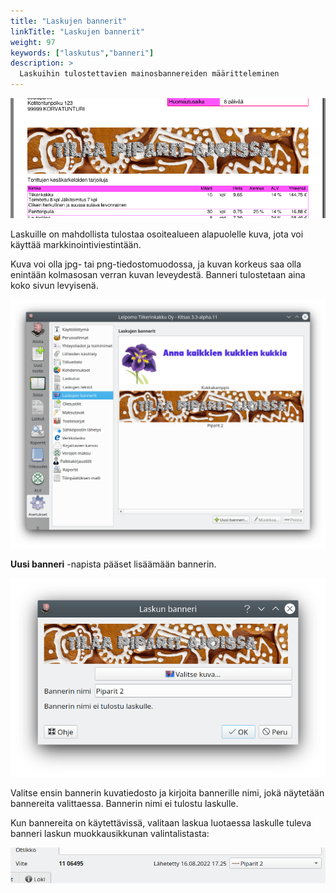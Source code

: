 ```yaml
---
title: "Laskujen bannerit"
linkTitle: "Laskujen bannerit"
weight: 97
keywords: ["laskutus","banneri"]
description: >
  Laskuihin tulostettavien mainosbannereiden määritteleminen
---
```


![](/img/fi/asetukset/mallibanneri.png)

Laskuille on mahdollista tulostaa osoitealueen alapuolelle kuva, jota voi käyttää markkinointiviestintään.

Kuva voi olla jpg- tai png-tiedostomuodossa, ja kuvan korkeus saa olla enintään kolmasosan verran kuvan leveydestä. Banneri tulostetaan aina koko sivun levyisenä.

![](/img/fi/asetukset/bannerit.png)

**Uusi banneri** -napista pääset lisäämään bannerin.

![](/img/fi/asetukset/banneridialogi.png)

Valitse ensin bannerin kuvatiedosto ja kirjoita bannerille nimi, jokä näytetään bannereita valittaessa. Bannerin nimi ei tulostu laskulle.

Kun bannereita on käytettävissä, valitaan laskua luotaessa laskulle tuleva banneri laskun muokkausikkunan valintalistasta:

![](/img/fi/asetukset/bannerivalinta.png)
